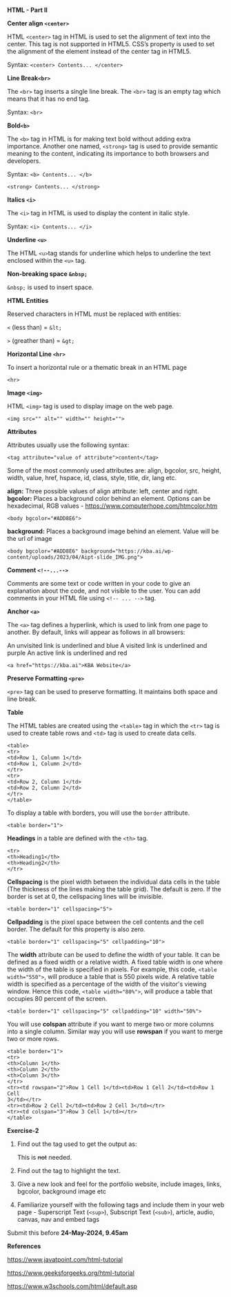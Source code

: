 **HTML - Part II**

**Center align `<center>`**

HTML `<center>` tag in HTML is used to set the alignment of text into the center. This tag is not supported in HTML5. CSS’s property is used to set the alignment of the element instead of the center tag in HTML5.

Syntax: `<center> Contents... </center>`

**Line Break`<br>`**

The `<br>` tag inserts a single line break. The `<br>` tag is an empty tag which means that it has no end tag.

Syntax: `<br> `

**Bold`<b>`**

The `<b>` tag in HTML is for making text bold without adding extra importance.  Another one named, `<strong>` tag is used to provide semantic meaning to the content, indicating its importance to both browsers and developers.

Syntax:
`<b> Contents... </b>`

`<strong> Contents... </strong>`

**Italics `<i>`**

The `<i>` tag in HTML is used to display the content in italic style.

Syntax: `<i> Contents... </i>`

**Underline `<u>`**

The HTML `<u>`tag stands for underline which helps to underline the text enclosed within the `<u>` tag. 

**Non-breaking space `&nbsp;`**

`&nbsp;` is used to insert space.

**HTML Entities**

Reserved characters in HTML must be replaced with entities:

`<` (less than) = `&lt;`

`>` (greather than) = `&gt;`

**Horizontal Line `<hr>`**

 To insert a horizontal rule or a thematic break in an HTML page
 
`<hr>`

**Image `<img>`**

HTML `<img>` tag is used to display image on the web page.

`<img src="" alt="" width="" height="">`


**Attributes**

Attributes usually use the following syntax: 

`<tag attribute="value of attribute">content</tag>`

Some of the most commonly used attributes are: align, bgcolor, src, height, width, value, href, hspace, id, class, style, title, dir, lang etc.

**align:** Three possible values of align attribute: left, center and right.
**bgcolor:** Places a background color behind an element. Options can be hexadecimal, RGB values - https://www.computerhope.com/htmcolor.htm

`<body bgcolor="#ADD8E6">`

**background:** Places a background image behind an element. Value will be the url of image

  `<body bgcolor="#ADD8E6" background="https://kba.ai/wp-content/uploads/2023/04/Aipt-slide_IMG.png">`

**Comment `<!--...-->`**

Comments are some text or code written in your code to give an explanation about the code, and not visible to the user. You can add comments in your HTML file using `<!-- ... -->` tag. 

**Anchor `<a>`**

The `<a>` tag defines a hyperlink, which is used to link from one page to another. By default, links will appear as follows in all browsers:

An unvisited link is underlined and blue
A visited link is underlined and purple
An active link is underlined and red

`<a href="https://kba.ai">KBA Website</a> `

**Preserve Formatting `<pre>`**

`<pre>` tag can be used to preserve formatting. It maintains both space and line break.

**Table**

The HTML tables are created using the `<table>` tag in which the `<tr>` tag is used to create
table rows and `<td>` tag is used to create data cells. 

```
<table>
<tr>
<td>Row 1, Column 1</td>
<td>Row 1, Column 2</td>
</tr>
<tr>
<td>Row 2, Column 1</td>
<td>Row 2, Column 2</td>
</tr>
</table>
```

To display a table with borders, you will use the `border` attribute.

`<table border="1"> `

**Headings** in a table are defined with the `<th>` tag.

```
<tr>
<th>Heading1</th>
<th>Heading2</th>
</tr>
```

**Cellspacing** is the pixel width between the individual data cells in the table (The thickness of the lines making the table grid). The default is zero. If the border is set at 0, the cellspacing lines will be invisible. 

`<table border="1" cellspacing="5"> `

**Cellpadding** is the pixel space between the cell contents and the cell border. The default for this property is also zero. 

`<table border="1" cellspacing="5" cellpadding="10"> `

The **width** attribute can be used to define the width of your table. It can be defined as a fixed width or a relative width. A fixed table width is one where the width of the table is specified in pixels. For example, this code, `<table width="550">`, will produce a table that is 550 pixels wide. A relative table width is specified as a percentage of the width of the visitor's viewing window. Hence this code, `<table width="80%">`, will produce a table that occupies 80 percent of the screen. 

`<table border="1" cellspacing="5" cellpadding="10" width="50%">` 

You will use **colspan** attribute if you want to merge two or more columns into a single column. Similar way you will use **rowspan** if you want to merge two or more rows.

```
<table border="1">
<tr>
<th>Column 1</th>
<th>Column 2</th>
<th>Column 3</th>
</tr>
<tr><td rowspan="2">Row 1 Cell 1</td><td>Row 1 Cell 2</td><td>Row 1 Cell
3</td></tr>
<tr><td>Row 2 Cell 2</td><td>Row 2 Cell 3</td></tr>
<tr><td colspan="3">Row 3 Cell 1</td></tr>
</table>
```



**Exercise-2**
1. Find out the tag used to get the output as:
   
   This is <del>not</del> needed. <br>
2. Find out the tag to highlight the text.   
3. Give a new look and feel for the portfolio website, include images, links, bgcolor, background image etc
4. Familiarize yourself with the following tags and include them in your web page - Superscript Text (`<sup>`), Subscript Text (`<sub>`), article, audio, canvas, nav and embed tags


Submit this before **24-May-2024, 9.45am**

**References**

https://www.javatpoint.com/html-tutorial

https://www.geeksforgeeks.org/html-tutorial

https://www.w3schools.com/html/default.asp












